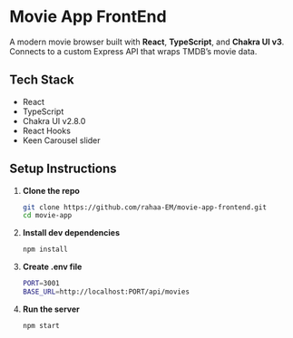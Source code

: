 
# Movie App FrontEnd

A modern movie browser built with **React**, **TypeScript**, and **Chakra UI v3**. Connects to a custom Express API that wraps TMDB’s movie data.

## Tech Stack
- React
- TypeScript
- Chakra UI v2.8.0
- React Hooks
- Keen Carousel slider

## Setup Instructions

1. **Clone the repo**
    ```bash
    git clone https://github.com/rahaa-EM/movie-app-frontend.git
    cd movie-app
2. **Install dev dependencies**
    ```bash
    npm install
3. **Create .env file**
    ```bash
    PORT=3001
    BASE_URL=http://localhost:PORT/api/movies
4. **Run the server**
    ```bash
    npm start